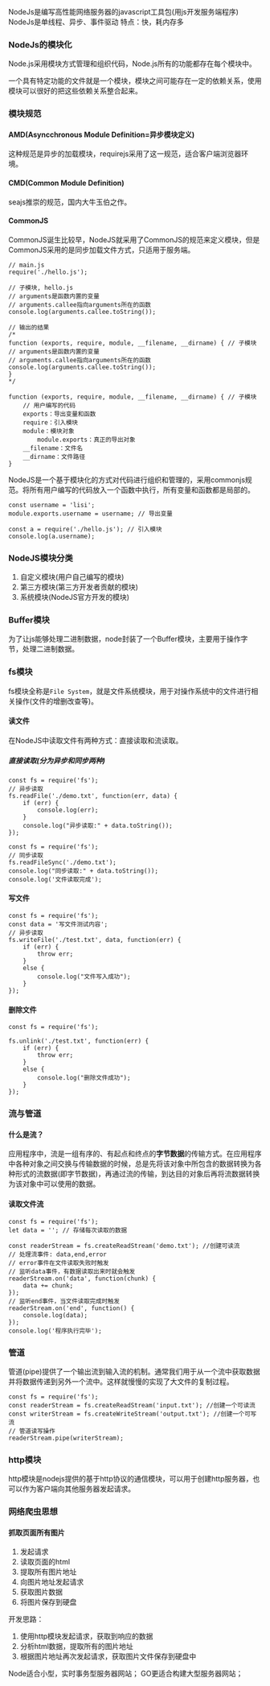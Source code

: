 NodeJs是编写高性能网络服务器的javascript工具包(用js开发服务端程序)
NodeJs是单线程、异步、事件驱动
特点：快，耗内存多

### NodeJs的模块化
Node.js采用模块方式管理和组织代码，Node.js所有的功能都存在每个模块中。

一个具有特定功能的文件就是一个模块，模块之间可能存在一定的依赖关系，使用模块可以很好的把这些依赖关系整合起来。
### 模块规范
#### AMD(Asyncchronous Module Definition=异步模块定义)
这种规范是异步的加载模块，requirejs采用了这一规范，适合客户端浏览器环境。

#### CMD(Common Module Definition)
seajs推崇的规范，国内大牛玉伯之作。
#### CommonJS
CommonJS诞生比较早，NodeJS就采用了CommonJS的规范来定义模块，但是CommonJS采用的是同步加载文件方式，只适用于服务端。

```
// main.js
require('./hello.js');

// 子模块, hello.js
// arguments是函数内置的变量
// arguments.callee指向arguments所在的函数
console.log(arguments.callee.toString());

// 输出的结果
/*
function (exports, require, module, __filename, __dirname) { // 子模块
// arguments是函数内置的变量
// arguments.callee指向arguments所在的函数
console.log(arguments.callee.toString());
}
*/
```
```
function (exports, require, module, __filename, __dirname) { // 子模块
	// 用户编写的代码
	exports：导出变量和函数
	require：引入模块
	module：模块对象
		module.exports：真正的导出对象
	__filename：文件名
	__dirname：文件路径
}
```
NodeJS是一个基于模块化的方式对代码进行组织和管理的，采用commonjs规范。将所有用户编写的代码放入一个函数中执行，所有变量和函数都是局部的。

```
const username = 'lisi';
module.exports.username = username; // 导出变量

const a = require('./hello.js'); // 引入模块
console.log(a.username);
```
### NodeJS模块分类
1. 自定义模块(用户自己编写的模块)
2. 第三方模块(第三方开发者贡献的模块)
3. 系统模块(NodeJS官方开发的模块)
### Buffer模块
为了让js能够处理二进制数据，node封装了一个Buffer模块，主要用于操作字节，处理二进制数据。
### fs模块
fs模块全称是`File System`，就是文件系统模块，用于对操作系统中的文件进行相关操作(文件的增删改查等)。
#### 读文件
在NodeJS中读取文件有两种方式：直接读取和流读取。
##### 直接读取(分为异步和同步两种)
```
const fs = require('fs');
// 异步读取
fs.readFile('./demo.txt', function(err, data) {
	if (err) {
		console.log(err);
	}
	console.log("异步读取:" + data.toString());
});
```
```
const fs = require('fs');
// 同步读取
fs.readFileSync('./demo.txt');
console.log("同步读取:" + data.toString());
console.log('文件读取完成');
```
#### 写文件
```
const fs = require('fs');
const data = '写文件测试内容';
// 异步读取
fs.writeFile('./test.txt', data, function(err) {
	if (err) {
		throw err;
	}
	else {
		console.log("文件写入成功");
	}
});
```
#### 删除文件
```
const fs = require('fs');

fs.unlink('./test.txt', function(err) {
	if (err) {
		throw err;
	}
	else {
		console.log("删除文件成功");
	}
});
```
### 流与管道
#### 什么是流？
应用程序中，流是一组有序的、有起点和终点的**字节数据**的传输方式。在应用程序中各种对象之间交换与传输数据的时候，总是先将该对象中所包含的数据转换为各种形式的流数据(即字节数据)，再通过流的传输，到达目的对象后再将流数据转换为该对象中可以使用的数据。
#### 读取文件流
```
const fs = require('fs');
let data = ''; // 存储每次读取的数据

const readerStream = fs.createReadStream('demo.txt'); //创建可读流
// 处理流事件: data,end,error
// error事件在文件读取失败时触发
// 监听data事件，有数据读取出来时就会触发
readerStream.on('data', function(chunk) {
	data += chunk;
});
// 监听end事件，当文件读取完成时触发
readerStream.on('end', function() {
	console.log(data);
});
console.log('程序执行完毕');
```
### 管道
管道(pipe)提供了一个输出流到输入流的机制。通常我们用于从一个流中获取数据并将数据传递到另外一个流中。这样就慢慢的实现了大文件的复制过程。

```
const fs = require('fs');
const readerStream = fs.createReadStream('input.txt'); //创建一个可读流
const writerStream = fs.createWriteStream('output.txt'); //创建一个可写流
// 管道读写操作
readerStream.pipe(writerStream);
```
### http模块
http模块是nodejs提供的基于http协议的通信模块，可以用于创建http服务器，也可以作为客户端向其他服务器发起请求。
### 网络爬虫思想
#### 抓取页面所有图片
1. 发起请求
2. 读取页面的html
3. 提取所有图片地址
4. 向图片地址发起请求
5. 获取图片数据
6. 将图片保存到硬盘

开发思路：

1. 使用http模块发起请求，获取到响应的数据
2. 分析html数据，提取所有的图片地址
3. 根据图片地址再次发起请求，获取图片文件保存到硬盘中

Node适合小型，实时事务型服务器网站；
GO更适合构建大型服务器网站；